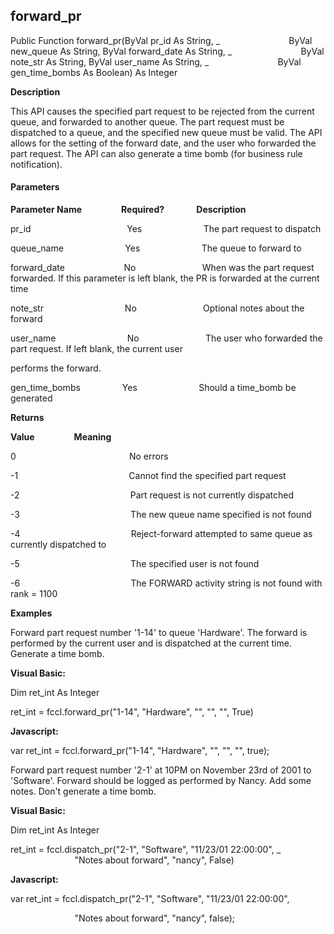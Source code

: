 forward_pr
----------

Public Function forward_pr(ByVal pr_id As String, _
                           ByVal new_queue As String, ByVal forward_date As String, _
                           ByVal note_str As String, ByVal user_name As String, _
                           ByVal gen_time_bombs As Boolean) As Integer

**Description**

This API causes the specified part request to be rejected from the current queue, and forwarded to another queue. The part request must be dispatched to a queue, and the specified new queue must be valid. The API allows for the setting of the forward date, and the user who forwarded the part request. The API can also generate a time bomb (for business rule notification).

#### Parameters
**Parameter Name**                **Required?**             **Description**

pr_id                                       Yes                         The part request to dispatch

queue_name                         Yes                         The queue to forward to

forward_date                        No                           When was the part request forwarded. If this parameter is left blank, the PR is forwarded at the current time

note_str                                 No                           Optional notes about the forward

user_name                             No                           The user who forwarded the part request. If left blank, the current user

performs the forward.

gen_time_bombs                 Yes                         Should a time_bomb be generated

**Returns**

**Value**                **Meaning**

0                                              No errors

-1                                             Cannot find the specified part request

-2                                             Part request is not currently dispatched

-3                                             The new queue name specified is not found

-4                                             Reject-forward attempted to same queue as currently dispatched to

-5                                             The specified user is not found

-6                                             The FORWARD activity string is not found with rank = 1100

**Examples**

 Forward part request number '1-14' to queue 'Hardware'. The forward is performed by the current user and is dispatched at the current time. Generate a time bomb.

**Visual Basic:**

Dim ret_int As Integer

ret_int = fccl.forward_pr("1-14", "Hardware", "", "", "", True)

**Javascript:**

var ret_int = fccl.forward_pr("1-14", "Hardware", "", "", "", true);

 Forward part request number '2-1' at 10PM on November 23rd of 2001 to 'Software'. Forward should be logged as performed by Nancy. Add some notes. Don't generate a time bomb.

**Visual Basic:**

Dim ret_int As Integer

ret_int = fccl.dispatch_pr("2-1", "Software", "11/23/01 22:00:00", _
                          "Notes about forward", "nancy", False)

**Javascript:**

var ret_int = fccl.dispatch_pr("2-1", "Software", "11/23/01 22:00:00",

                          "Notes about forward", "nancy", false);